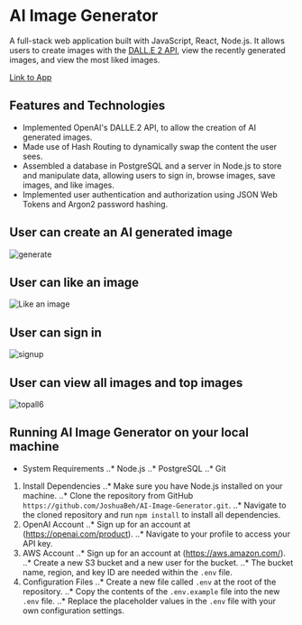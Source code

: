# AI Image Generator

A full-stack web application built with JavaScript, React, Node.js. It allows
users to create images with the [DALL.E 2 API](https://openai.com/product/dall-e-2), view the recently generated images,
and view the most liked images.

[Link to App](https://ai-image-generator2.herokuapp.com/)

## Features and Technologies

* Implemented OpenAI's DALLE.2 API, to allow the creation of AI generated images.
* Made use of Hash Routing to dynamically swap the content the user sees.
* Assembled a database in PostgreSQL and a server in Node.js to store and manipulate data, allowing users to sign in, browse images, save images, and like images.
* Implemented user authentication and authorization using JSON Web Tokens and Argon2 password hashing.

## User can create an AI generated image
![generate](https://user-images.githubusercontent.com/113414352/227803882-2b6dd43a-6f15-41ef-a109-dc6a89754983.gif)
## User can like an image
![Like an image](https://user-images.githubusercontent.com/113414352/227803897-77f22fa1-e5b2-4de9-81eb-87be1e572661.gif)
## User can sign in
![signup](https://user-images.githubusercontent.com/113414352/227804145-a430463d-5688-4277-93e0-9f523a75d0a4.gif)
## User can view all images and top images
![topall6](https://user-images.githubusercontent.com/113414352/227804859-483d8e80-0167-4d8b-baa3-d43539a204f8.gif)

## Running AI Image Generator on your local machine

* System Requirements
..* Node.js
..* PostgreSQL
..* Git

1. Install Dependencies
..* Make sure you have Node.js installed on your machine.
..* Clone the repository from GitHub `https://github.com/JoshuaBeh/AI-Image-Generator.git`.
..* Navigate to the cloned repository and run `npm install` to install all dependencies.
2. OpenAI Account
..* Sign up for an account at (https://openai.com/product).
..* Navigate to your profile to access your API key.
3. AWS Account
..* Sign up for an account at (https://aws.amazon.com/).
..* Create a new S3 bucket and a new user for the bucket.
..* The bucket name, region, and key ID are needed within the `.env` file.
4. Configuration Files
..* Create a new file called `.env` at the root of the repository.
..* Copy the contents of the `.env.example` file into the new `.env` file.
..* Replace the placeholder values in the `.env` file with your own configuration settings.
